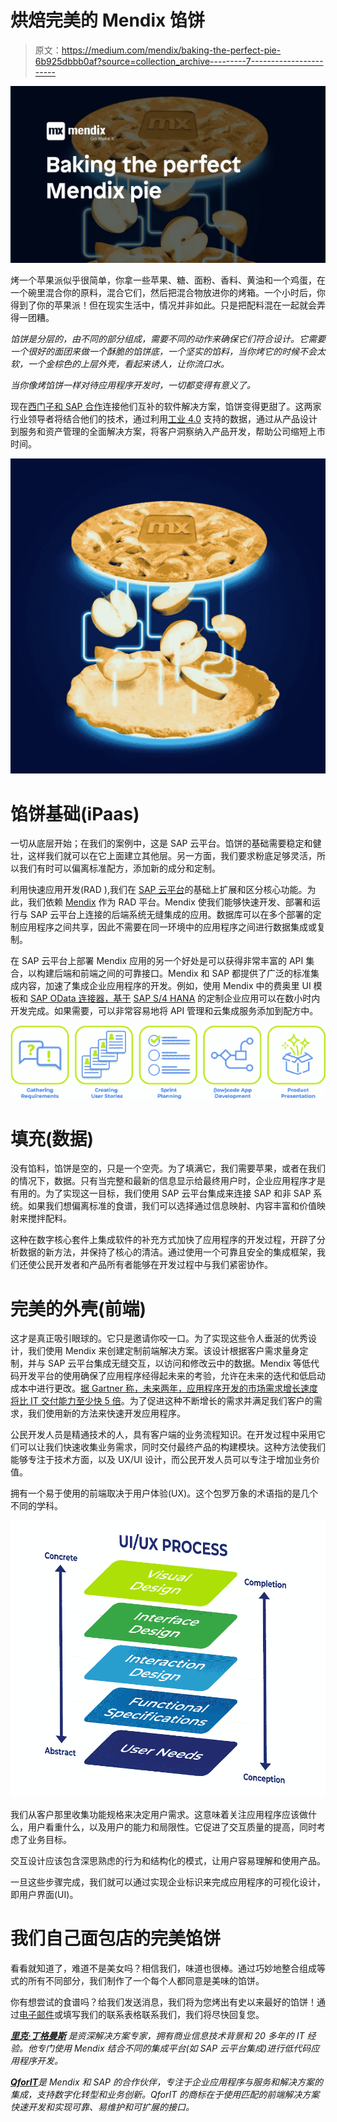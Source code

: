 # 烘焙完美的 Mendix 馅饼

> 原文：<https://medium.com/mendix/baking-the-perfect-pie-6b925dbbb0af?source=collection_archive---------7----------------------->

![](img/c12968baa96ae4b5b287846f08eac20f.png)

烤一个苹果派似乎很简单，你拿一些苹果、糖、面粉、香料、黄油和一个鸡蛋，在一个碗里混合你的原料，混合它们，然后把混合物放进你的烤箱。一个小时后，你得到了你的苹果派！但在现实生活中，情况并非如此。只是把配料混在一起就会弄得一团糟。

*馅饼是分层的，由不同的部分组成，需要不同的动作来确保它们符合设计。它需要一个很好的面团来做一个酥脆的馅饼底，一个坚实的馅料，当你烤它的时候不会太软，一个金棕色的上层外壳，看起来诱人，让你流口水。*

*当你像烤馅饼一样对待应用程序开发时，一切都变得有意义了。*

现在[西门子和 SAP 合作](https://www.plm.automation.siemens.com/global/en/our-story/newsroom/siemens-sap-accelerate-industrial-transformation/82667)连接他们互补的软件解决方案，馅饼变得更甜了。这两家行业领导者将结合他们的技术，通过利用[工业 4.0](https://blogs.sw.siemens.com/news/how-to-keep-pace-in-tomorrows-industrial-landscape/) 支持的数据，通过从产品设计到服务和资产管理的全面解决方案，将客户洞察纳入产品开发，帮助公司缩短上市时间。

![](img/7d3603934601fcdc24aa9b53ea8db12e.png)

# 馅饼基础(iPaas)

一切从底层开始；在我们的案例中，这是 SAP 云平台。馅饼的基础需要稳定和健壮，这样我们就可以在它上面建立其他层。另一方面，我们要求粉底足够灵活，所以我们有时可以偏离标准配方，添加新的成分和定制。

利用快速应用开发(RAD ),我们在 [SAP 云平台](https://www.sap.com/products/cloud-platform.html)的基础上扩展和区分核心功能。为此，我们依赖 [Mendix](http://mendix.com/) 作为 RAD 平台。Mendix 使我们能够快速开发、部署和运行与 SAP 云平台上连接的后端系统无缝集成的应用。数据库可以在多个部署的定制应用程序之间共享，因此不需要在同一环境中的应用程序之间进行数据集成或复制。

在 SAP 云平台上部署 Mendix 应用的另一个好处是可以获得非常丰富的 API 集合，以构建后端和前端之间的可靠接口。Mendix 和 SAP 都提供了广泛的标准集成内容，加速了集成企业应用程序的开发。例如，使用 Mendix 中的费奥里 UI 模板和 [SAP OData 连接器，基于](https://docs.mendix.com/partners/sap/sap-odata-connector) [SAP S/4 HANA](https://www.sap.com/products/s4hana-erp.html) 的定制企业应用可以在数小时内开发完成。如果需要，可以非常容易地将 API 管理和云集成服务添加到配方中。

![](img/dab4562df3f9d4a7d4e1fd1cfe009a88.png)

# 填充(数据)

没有馅料，馅饼是空的，只是一个空壳。为了填满它，我们需要苹果，或者在我们的情况下，数据。只有当完整和最新的信息显示给最终用户时，企业应用程序才是有用的。为了实现这一目标，我们使用 SAP 云平台集成来连接 SAP 和非 SAP 系统。如果我们想偏离标准的食谱，我们可以选择通过信息映射、内容丰富和价值映射来搅拌配料。

这种在数字核心套件上集成软件的补充方式加快了应用程序的开发过程，开辟了分析数据的新方法，并保持了核心的清洁。通过使用一个可靠且安全的集成框架，我们还使公民开发者和产品所有者能够在开发过程中与我们紧密协作。

# 完美的外壳(前端)

这才是真正吸引眼球的。它只是邀请你咬一口。为了实现这些令人垂涎的优秀设计，我们使用 Mendix 来创建定制前端解决方案。该设计根据客户需求量身定制，并与 SAP 云平台集成无缝交互，以访问和修改云中的数据。Mendix 等低代码开发平台的使用确保了应用程序经得起未来的考验，允许在未来的迭代和低启动成本中进行更改。[据 Gartner 称，未来两年，应用程序开发的市场需求增长速度将比 IT 交付能力至少快 5 倍](https://www.information-age.com/state-application-development-growing-says-gartner-123464619/)。为了促进这种不断增长的需求并满足我们客户的需求，我们使用新的方法来快速开发应用程序。

公民开发人员是精通技术的人，具有客户端的业务流程知识。在开发过程中采用它们可以让我们快速收集业务需求，同时交付最终产品的构建模块。这种方法使我们能够专注于技术方面，以及 UX/UI 设计，而公民开发人员可以专注于增加业务价值。

拥有一个易于使用的前端取决于用户体验(UX)。这个包罗万象的术语指的是几个不同的学科。

![](img/b0e39e6a30c0db210d0c4cc1fa9bf79d.png)

我们从客户那里收集功能规格来决定用户需求。这意味着关注应用程序应该做什么，用户看重什么，以及用户的能力和局限性。它促进了交互质量的提高，同时考虑了业务目标。

交互设计应该包含深思熟虑的行为和结构化的模式，让用户容易理解和使用产品。

一旦这些步骤完成，我们就可以通过实现企业标识来完成应用程序的可视化设计，即用户界面(UI)。

# 我们自己面包店的完美馅饼

看看就知道了，难道不是美女吗？相信我们，味道也很棒。通过巧妙地整合组成等式的所有不同部分，我们制作了一个每个人都同意是美味的馅饼。

你有想尝试的食谱吗？给我们发送消息，我们将为您烤出有史以来最好的馅饼！通过[电子邮件](mailto:question@qforit.com?subject=Baking%20a%20pie)或填写我们的联系表格联系我们，我们将尽快回复您。

[***里克·丁格曼斯***](https://www.linkedin.com/in/rikdingemans/) *是资深解决方案专家，拥有商业信息技术背景和 20 多年的 IT 经验。他专门使用 Mendix 结合不同的集成平台(如 SAP 云平台集成)进行低代码应用程序开发。*

[***QforIT***](http://qforit.com/)*是 Mendix 和 SAP 的合作伙伴，专注于企业应用程序与服务和解决方案的集成，支持数字化转型和业务创新。QforIT 的商标在于使用匹配的前端解决方案快速开发和实现可靠、易维护和可扩展的接口。*